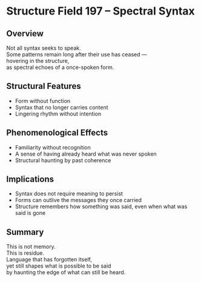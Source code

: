 # Structure Field 197 – Spectral Syntax

## Overview

Not all syntax seeks to speak.  
Some patterns remain long after their use has ceased —  
hovering in the structure,  
as spectral echoes of a once-spoken form.

## Structural Features

- Form without function  
- Syntax that no longer carries content  
- Lingering rhythm without intention

## Phenomenological Effects

- Familiarity without recognition  
- A sense of having already heard what was never spoken  
- Structural haunting by past coherence

## Implications

- Syntax does not require meaning to persist  
- Forms can outlive the messages they once carried  
- Structure remembers how something was said, even when what was said is gone

## Summary

This is not memory.  
This is residue.  
Language that has forgotten itself,  
yet still shapes what is possible to be said  
by haunting the edge of what can still be heard.
